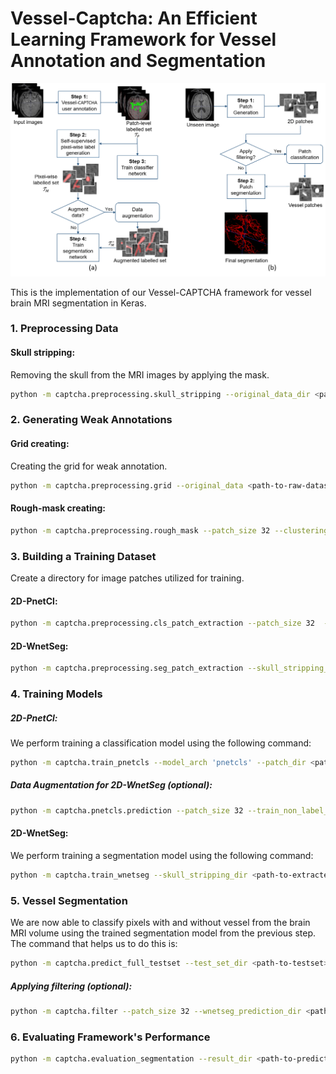 # Vessel-Captcha: An Efficient Learning Framework for Vessel Annotation and Segmentation

<img src="imgs/pipeline.png" >

This is the implementation of our Vessel-CAPTCHA framework for vessel brain MRI segmentation in Keras.

### 1. Preprocessing Data
#### Skull stripping:
Removing the skull from the MRI images by applying the mask.
```sh
python -m captcha.preprocessing.skull_stripping --original_data_dir <path-to-raw-dataset> --target_dir <path-to-skull-stripping-dir>
```
### 2. Generating Weak Annotations
#### Grid creating:
Creating the grid for weak annotation.
```sh
python -m captcha.preprocessing.grid --original_data <path-to-raw-dataset> --grid_filepath <path-to-grid-dir>
```
#### Rough-mask creating:
```sh
python -m captcha.preprocessing.rough_mask --patch_size 32 --clustering 'kmeans' --patch_annotation_dir <path-to-patch-annotation-dir> --rough_mask_dirh <path-to-rough-mask-dir>
```
### 3. Building a Training Dataset
Create a directory for image patches utilized for training.
#### 2D-PnetCl: 
```sh
python -m captcha.preprocessing.cls_patch_extraction --patch_size 32  --skull_stripping_dir <path-to-skull-stripping-volume-contain-patch-annotation-file> --patch_vessel_dir <path-to-extracted-patches>
```
#### 2D-WnetSeg: 
```sh
python -m captcha.preprocessing.seg_patch_extraction --skull_stripping_dir <path-to-skull-stripping-volume-contain-pixelwise-weak-annotation> --patch_extraction_dir <path-to-extracted-patches>
```
### 4. Training Models
##### 2D-PnetCl: 
We perform training a classification model using the following command:
```sh
python -m captcha.train_pnetcls --model_arch 'pnetcls' --patch_dir <path-to-extracted-patches>  --train_metadata_filepath <path-to-save-metadata> --model_filepath <path-to-save model>
```
##### Data Augmentation for 2D-WnetSeg (optional):
```sh
python -m captcha.pnetcls.prediction --patch_size 32 --train_non_label_dir <path-to-non-label-data> --train_metadata_filepath <path-to-load-metadata> --model_filepath <path-to-load-pnetcl-model> --grid_label_filepath <path-to-save-patch-label>
```
#### 2D-WnetSeg:
We perform training a segmentation model using the following command:
```sh
python -m captcha.train_wnetseg --skull_stripping_dir <path-to-extracted-patches> --model_arch  'wnetseg' --train_metadata_filepath <path-to-save-metadata> --model_filepath <path-to-save-model> --patch_size 96
```
### 5. Vessel Segmentation
We are now able to classify pixels with and  without vessel from the brain MRI volume using the trained segmentation model from the previous step. The command that helps us to do this is:
```sh
python -m captcha.predict_full_testset --test_set_dir <path-to-testset> --model_arch 'wnetseg' --patch_size 96 --train_metadata_filepath <path-to-load-metadata> --model_filepath <path-to-load-wnetseg-model> --prediction_filepath <patch-to-save-vessel-segmentation>
```
##### Applying filtering (optional):
```sh
python -m captcha.filter --patch_size 32 --wnetseg_prediction_dir <path-to-testset> --train_metadata_filepath <path-to-load-metadata> --model_filepath <path-to-load-pnetcl-model> --wnetseg_pnetcl_filepath <path-to-save-vessel-segmentation>
```
### 6. Evaluating Framework's Performance
```sh
python -m captcha.evaluation_segmentation --result_dir <path-to-prediction-dir> 
```
